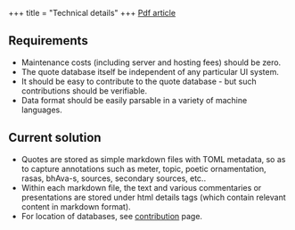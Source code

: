 +++
title = "Technical details"
+++
[Pdf article](/articles/intro2022/subhAShita-db-deduplication.pdf)

## Requirements
- Maintenance costs (including server and hosting fees) should be zero.
- The quote database itself be independent of any particular UI system.
- It should be easy to contribute to the quote database - but such contributions should be verifiable.
- Data format should be easily parsable in a variety of machine languages.

## Current solution
- Quotes are stored as simple markdown files with TOML metadata, so as to capture annotations such as meter, topic, poetic ornamentation, rasas, bhAva-s, sources, secondary sources, etc..
- Within each markdown file, the text and various commentaries or presentations are stored under html details tags (which contain relevant content in markdown format).
- For location of databases, see [contribution](../contribution) page.
